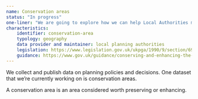 ```yaml
---
name: Conservation areas
status: "In progress"
one-liner: "We are going to explore how we can help Local Authorities make Conservation area data available."
characteristics:
    identifier: conservation-area
    typology: geography
    data provider and maintainer: local planning authorities
    legislation: https://www.legislation.gov.uk/ukpga/1990/9/section/69
    guidance: https://www.gov.uk/guidance/conserving-and-enhancing-the-historic-environment
---
```

We collect and publish data on planning policies and decisions. One dataset that we’re currently working on is conservation areas.

A conservation area is an area considered worth preserving or enhancing.
